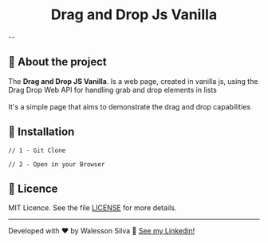 <h1 align="center">  
    Drag and Drop Js Vanilla 
</h1>

--

## :rocket: About the project

The **Drag and Drop JS Vanilla**. Is a web page, created in vanilla js, using the Drag Drop Web API for handling grab and drop elements in lists
<br>  
It's a simple page that aims to demonstrate the drag and drop capabilities

## :runner: Installation

```
// 1 - Git Clone

// 2 - Open in your Browser

```

## :memo: Licence

MIT Licence. See the file [LICENSE](LICENSE.md) for more details.

---

Developed with ♥ by Walesson Silva :wave: [See my Linkedin!](<[https://www.linkedin.com/in/walesson-silva-942962b6/](https://www.linkedin.com/in/walesson-silva-942962b6/)>)
